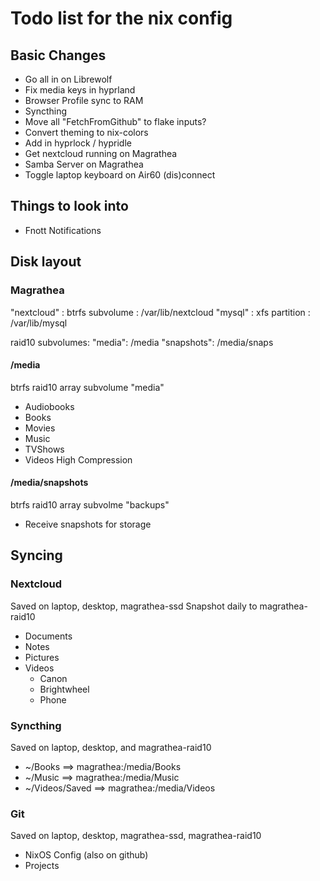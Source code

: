 # Todo list for the nix config

## Basic Changes
- Go all in on Librewolf
- Fix media keys in hyprland
- Browser Profile sync to RAM
- Syncthing
- Move all "FetchFromGithub" to flake inputs?
- Convert theming to nix-colors
- Add in hyprlock / hypridle
- Get nextcloud running on Magrathea
- Samba Server on Magrathea
- Toggle laptop keyboard on Air60 (dis)connect

## Things to look into
- Fnott Notifications

## Disk layout

### Magrathea

"nextcloud" : btrfs subvolume : /var/lib/nextcloud
"mysql" : xfs partition : /var/lib/mysql

raid10 subvolumes:
"media": /media
"snapshots": /media/snaps

#### /media
btrfs raid10 array subvolume "media"
- Audiobooks
- Books
- Movies
- Music
- TVShows
- Videos
High Compression

#### /media/snapshots
btrfs raid10 array subvolme "backups"
- Receive snapshots for storage

## Syncing

### Nextcloud
Saved on laptop, desktop, magrathea-ssd
Snapshot daily to magrathea-raid10
- Documents
- Notes
- Pictures
- Videos
    - Canon
    - Brightwheel
    - Phone

### Syncthing
Saved on laptop, desktop, and magrathea-raid10
- ~/Books ==> magrathea:/media/Books
- ~/Music ==> magrathea:/media/Music
- ~/Videos/Saved ==> magrathea:/media/Videos

### Git
Saved on laptop, desktop, magrathea-ssd, magrathea-raid10
- NixOS Config (also on github)
- Projects

